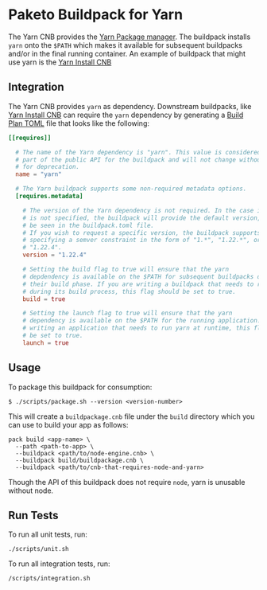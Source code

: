 # Paketo Buildpack for Yarn

The Yarn CNB provides the [Yarn Package manager](https://yarnpkg.com). The
buildpack installs `yarn` onto the `$PATH` which makes it available for
subsequent buildpacks and/or in the final running container. An example of
buildpack that might use yarn is the [Yarn Install
CNB](https://github.com/initializ-buildpacks/yarn-install)

## Integration

The Yarn CNB provides `yarn` as dependency. Downstream buildpacks, like [Yarn
Install CNB](https://github.com/initializ-buildpacks/yarn-install) can require the
`yarn` dependency by generating a [Build Plan
TOML](https://github.com/buildpacks/spec/blob/master/buildpack.md#build-plan-toml)
file that looks like the following:

```toml
[[requires]]

  # The name of the Yarn dependency is "yarn". This value is considered
  # part of the public API for the buildpack and will not change without a plan
  # for deprecation.
  name = "yarn"

  # The Yarn buildpack supports some non-required metadata options.
  [requires.metadata]

    # The version of the Yarn dependency is not required. In the case it
    # is not specified, the buildpack will provide the default version, which can
    # be seen in the buildpack.toml file.
    # If you wish to request a specific version, the buildpack supports
    # specifying a semver constraint in the form of "1.*", "1.22.*", or even
    # "1.22.4".
    version = "1.22.4"

    # Setting the build flag to true will ensure that the yarn
    # depdendency is available on the $PATH for subsequent buildpacks during
    # their build phase. If you are writing a buildpack that needs to run yarn
    # during its build process, this flag should be set to true.
    build = true

    # Setting the launch flag to true will ensure that the yarn
    # dependency is available on the $PATH for the running application. If you are
    # writing an application that needs to run yarn at runtime, this flag should
    # be set to true.
    launch = true
```

## Usage

To package this buildpack for consumption:

```shell
$ ./scripts/package.sh --version <version-number>
```

This will create a `buildpackage.cnb` file under the `build` directory which you
can use to build your app as follows:
```shell
pack build <app-name> \
  --path <path-to-app> \
  --buildpack <path/to/node-engine.cnb> \
  --buildpack build/buildpackage.cnb \
  --buildpack <path/to/cnb-that-requires-node-and-yarn>
```

Though the API of this buildpack does not require `node`, yarn is unusable without node.

## Run Tests

To run all unit tests, run:
```shell
./scripts/unit.sh
```

To run all integration tests, run:
```shell
/scripts/integration.sh
```
